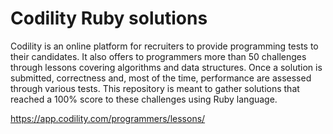 # Codility Ruby solutions

Codility is an online platform for recruiters to provide programming tests to their candidates.
It also offers to programmers more than 50 challenges through lessons covering algorithms and data structures.
Once a solution is submitted, correctness and, most of the time, performance are assessed through various tests. 
This repository is meant to gather solutions that reached a 100% score to these challenges using Ruby language.

https://app.codility.com/programmers/lessons/
